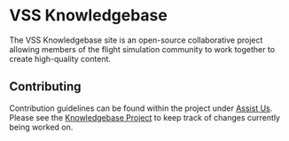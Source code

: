 # VSS Knowledgebase

The VSS Knowledgebase site is an open-source collaborative project allowing members of the flight simulation community to work together to create high-quality content.

## Contributing

Contribution guidelines can be found within the project under [Assist Us](https://kb.virtualskyschool.com/assist-us/). Please see the [Knowledgebase Project](https://github.com/users/codepip55/projects/5) to keep track of changes currently being worked on.